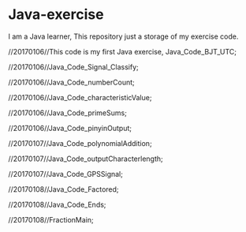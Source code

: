 # Java-exercise

I am a Java learner, This repository just a storage of my exercise code. 

//20170106//This code is my first Java exercise, Java_Code_BJT_UTC;

//20170106//Java_Code_Signal_Classify;

//20170106//Java_Code_numberCount;

//20170106//Java_Code_characteristicValue;

//20170106//Java_Code_primeSums;

//20170106//Java_Code_pinyinOutput;

//20170107//Java_Code_polynomialAddition;

//20170107//Java_Code_outputCharacterlength;

//20170107//Java_Code_GPSSignal;

//20170108//Java_Code_Factored;

//20170108//Java_Code_Ends;

//20170108//FractionMain;


